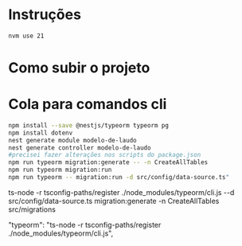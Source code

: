 # Instruções

```bash
nvm use 21
```

# Como subir o projeto

# Cola para comandos cli

```bash
npm install --save @nestjs/typeorm typeorm pg
npm install dotenv
nest generate module modelo-de-laudo
nest generate controller modelo-de-laudo
#precisei fazer alterações nos scripts do package.json
npm run typeorm migration:generate -- -n CreateAllTables
npm run typeorm migration:run
npm run typeorm -- migration:run -d src/config/data-source.ts"
```
 ts-node -r tsconfig-paths/register ./node_modules/typeorm/cli.js --d src/config/data-source.ts migration:generate -n CreateAllTables src/migrations

"typeorm": "ts-node -r tsconfig-paths/register ./node_modules/typeorm/cli.js",
